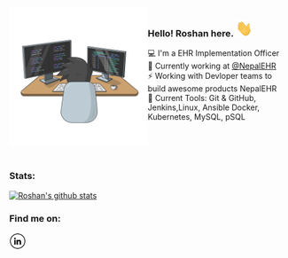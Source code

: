 <img src="https://raw.githubusercontent.com/rthway/rthway/master/developer.svg" width="250px" align="left" />

###  Hello! Roshan here. <img src="https://raw.githubusercontent.com/rthway/rthway/master/hi.gif" width="30px" height="30px"/>

:computer:  I'm a EHR Implementation Officer   
:briefcase: Currently working at [@NepalEHR](https://github.com/nepalehr)      
:zap: Working with Devloper teams to build awesome products NepalEHR  
:wrench: Current Tools: Git & GitHub, Jenkins,Linux, Ansible Docker, Kubernetes, MySQL, pSQL 

<br><br><br>
### Stats:
[![Roshan's github stats](https://github-readme-stats.vercel.app/api?username=rthway)](https://github.com/rthway/github-readme-stats)
### Find me on:

<a href="https://www.linkedin.com/in/roshan-kumar-thapa-16aa5b107" target="_blank"><img src="https://raw.githubusercontent.com/rthway/rthway/master/linkedin.png" alt="Twitter" width="30"></a>

